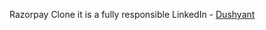 Razorpay Clone it is a fully responsible 
LinkedIn - [Dushyant](https://www.linkedin.com/in/dushyant-chauhan-825a46288/)